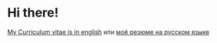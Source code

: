 # Hi there!

[My Curriculum vitae is in english](./CV.en.md#readme) или [моё резюме на русском языке](./CV.ru.md#readme)
